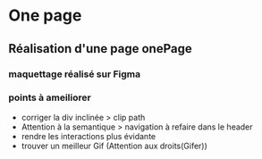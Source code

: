 # One page

## Réalisation d'une page onePage

### maquettage réalisé sur Figma

### points à ameiliorer

 * corriger la div inclinée > clip path
 * Attention à la semantique > navigation à refaire dans le header
 * rendre les interactions plus évidante
 * trouver un meilleur Gif (Attention aux droits(Gifer))